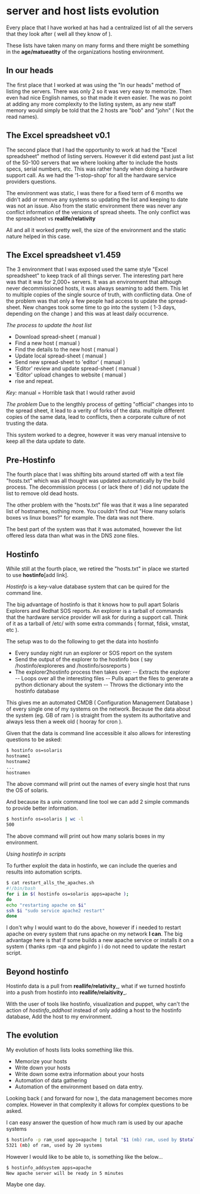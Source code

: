 # server and host lists evolution

Every place that I have worked at has had a centralized list of all the servers that they look after ( well all they know of ).

These lists have taken many on many forms and there might be something in the __age/matueatlty__ of the organizations hosting environment.


In our heads
------------

The first place that I worked at was using the "In our heads" method of listing the servers. 
There was only 2 so it was very easy to memorize. Then even had nice English names, so that made it even easier.
The was no point at adding any more complexity to the listing system, as any new staff memory would simply be told that the 2 hosts are "bob" and "john" ( Not the read names).

The Excel spreadsheet v0.1
--------------------------

The second place that I had the opportunity to work at had the "Excel spreadsheet" method of listing servers.
However it did extend past just a list of the 50-100 servers that we where looking after to include the hosts specs, serial numbers, etc.
This was rather handy when doing a hardware support call. As we had the '1-stop-shop' for all the hardware service providers questions.

The environment was static, I was there for a fixed term of 6 months we didn't add or remove any systems so updating the list and keeping to date was not an issue.
Also from the static environment there was never any conflict information of the versions of spread sheets. The only conflict was the spreadsheet vs __realife/relativity__ 

All and all it worked pretty well, the size of the environment and the static nature helped in this case.


The Excel spreadsheet v1.459
------------------------------

The 3 environment that I was exposed used the same style "Excel spreadsheet" to keep track of all things server.
The interesting part here was that it was for 2,000+ servers.
It was an environment that although never decommissioned hosts, it was always seaming to add them.
This let to multiple copies of the single source of truth, with conflicting data. 
One of the problem was that only a few people had access to update the spread-sheet.
New changes took some time to go into the system ( 1-3 days, depending on the change ) and this was at least daily occurrence.

*The process to update the host list*
- Download spread-sheet ( manual )
- Find a new host ( manual )
- Find the details to the new host ( manual )
- Update local spread-sheet ( manual )
- Send new spread-sheet to 'editor' ( manual )
- 'Editor' review and update spread-sheet ( manual )
- 'Editor' upload changes to website ( manual )
- rise and repeat.

*Key:* manual = Horrible task that I would rather avoid

*The problem*
Due to the lengthly process of getting "official" changes into to the spread sheet, it lead to a verity of forks of the data.
multiple different copies of the same data, lead to conflicts, then a corporate culture of not trusting the data.

This system worked to a degree, however it was very manual intensive to keep all the data update to date.

Pre-Hostinfo
--------

The fourth place that I was shifting bits around started off with a text file "hosts.txt" which was all thought was updated automatically by the build process.
The decommission process ( or lack there of ) did not update the list to remove old dead hosts.

The other problem with the "hosts.txt" file was that it was a line separated list of hostnames, nothing more. You couldn't find out "How many solaris boxes vs linux boxes?" for example. The data was not there.

The best part of the system was that it was automated, however the list offered less data than what was in the DNS zone files.


Hostinfo
-----------

While still at the fourth place, we retired the "hosts.txt" in place we started to use __hostinfo__[add link].

*Hostinfo* is a key-value database system that can be quired for the command line.

The big advantage of hostinfo is that it knows how to pull apart Solaris Explorers and Redhat SOS reports. An explorer is a tarball of commands that the hardware service provider will ask for during a support call.
Think of it as a tarball of /etc/ with some extra commands ( format, fdisk, vmstat, etc ).

The setup was to do the following to get the data into hostinfo

- Every sunday night run an explorer or SOS report on the system
- Send the output of the explorer to the hostinfo box ( say /hostinfo/exploreres and /hostinfo/sosreports )
- The explorer2hostinfo process then takes over:
-- Extracts the explorer
-- Loops over all the interesting files
-- Pulls apart the files to generate a python dictionary about the system 
-- Throws the dictionary into the hostinfo database

This gives me an automated CMDB ( Configuration Management Database ) of every single one of my systems on the network.
Because the data about the system (eg. GB of ram ) is straight from the system its authoritative and always less then a week old ( hooray for cron ).

Given that the data is command line accessible it also allows for interesting questions to be asked:

```sh
$ hostinfo os=solaris
hostname1
hostname2
...
hostnamen
```

The above command will print out the names of every single host that runs the OS of solaris.

And because its a unix command line tool we can add 2 simple commands to provide better information.

```sh
$ hostinfo os=solaris | wc -l
500
```

The above command will print out how many solaris boxes in my environment.

*Using hostinfo in scripts*

To further exploit the data in hostinfo, we can include the queries and results into automation scripts.

```sh
$ cat restart_alls_the_apaches.sh
#!/bin/bash
for i in $( hostinfo os=solaris apps=apache );
do
echo "restarting apache on $i"
ssh $i "sudo service apache2 restart"
done
```

I don't why I would want to do the above, however if i needed to restart apache on every system that runs apache on my network __I can__.
The big advantage here is that if some builds a new apache service or installs it on a system ( thanks rpm -qa and pkginfo ) i do not need to update the restart script.

Beyond hostinfo
---------------

Hostinfo data is a pull from __reallife/relativity___, what if we turned hostinfo into a push from hostinfo into __reallife/relaitivity___.

With the user of tools like hostinfo, visualization and puppet, why can't the action of *hostinfo_addhost* instead of only adding a host to the hostinfo database, Add the host to my environment.


The evolution 
-------------

My evolution of hosts lists looks something like this.

- Memorize your hosts
- Write down your hosts
- Write down some extra information about your hosts
- Automation of data gathering
- Automation of the environment based on data entry.

Looking back ( and forward for now ), the data management becomes more complex.
However in that complexity it allows for complex questions to be asked.

I can easy answer the question of how much ram is used by our apache systems

```sh
$ hostinfo -p ram_used apps=apache | total "$1 (mb) ram, used by $total systems"
5321 (mb) of ram, used by 20 systems
```

However I would like to be able to, is something like the below...

```sh
$ hostinfo_addsystem apps=apache
New apache server will be ready in 5 minutes
```

Maybe one day.
